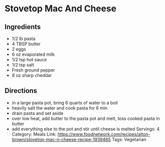 # Stovetop Mac And Cheese
## Ingredients
- 1/2 lb pasta
- 4 TBSP butter
- 2 eggs
- 6 oz evaporated milk
- 1/2 tsp hot sauce
- 1/2 tsp salt
- Fresh ground pepper
- 8 oz sharp cheddar
## Directions
- in a large pasta pot, bring 6 quarts of water to a boil
- heavily salt the water and cook pasta for 6 min
- drain pasta and set aside
- over low heat, add butter to the pasta pot and melt, toss cooked pasta in butter
- add everything else to the pot and stir until cheese is melted
Servings: 4
Category: Meals
Link: https://www.foodnetwork.com/recipes/alton-brown/stovetop-mac-n-cheese-recipe-1939465
Tags: Vegetarian

